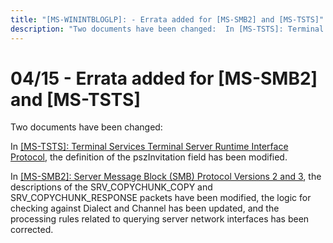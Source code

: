 ```yaml
---
title: "[MS-WININTBLOGLP]: - Errata added for [MS-SMB2] and [MS-TSTS]"
description: "Two documents have been changed:  In [MS-TSTS]: Terminal Services Terminal Server Runtime Interface Protocol, the definition of the pszInvitation"
---
```


# 04/15 - Errata added for [MS-SMB2] and [MS-TSTS]

<p> </p>
<p>Two documents have been changed:</p>

<p>In <span><a href="/openspecs/windows_protocols/MS-WINERRATA/62b57c60-6191-487b-bcd4-84f1611993e9">[MS-TSTS]:
Terminal Services Terminal Server Runtime Interface Protocol</a></span>, the
definition of the pszInvitation field has been modified.</p>

<p>In <span><a href="/openspecs/windows_protocols/MS-WINERRATA/2cdafcfa-ce51-426a-9678-630a505a1a35">[MS-SMB2]:
Server Message Block (SMB) Protocol Versions 2 and 3</a></span>, the descriptions
of the SRV_COPYCHUNK_COPY and SRV_COPYCHUNK_RESPONSE packets have been
modified, the logic for checking against Dialect and Channel has been updated,
and the processing rules related to querying server network interfaces has been
corrected.</p>


                